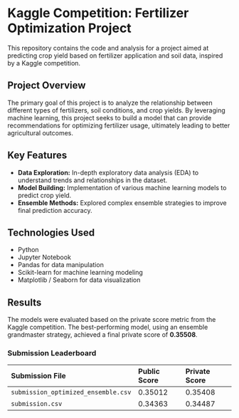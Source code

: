 # Kaggle Competition: Fertilizer Optimization Project

This repository contains the code and analysis for a project aimed at predicting crop yield based on fertilizer application and soil data, inspired by a Kaggle competition.

## Project Overview

The primary goal of this project is to analyze the relationship between different types of fertilizers, soil conditions, and crop yields. By leveraging machine learning, this project seeks to build a model that can provide recommendations for optimizing fertilizer usage, ultimately leading to better agricultural outcomes.

## Key Features

* **Data Exploration:** In-depth exploratory data analysis (EDA) to understand trends and relationships in the dataset.
* **Model Building:** Implementation of various machine learning models to predict crop yield.
* **Ensemble Methods:** Explored complex ensemble strategies to improve final prediction accuracy.

## Technologies Used

* Python
* Jupyter Notebook
* Pandas for data manipulation
* Scikit-learn for machine learning modeling
* Matplotlib / Seaborn for data visualization

## Results

The models were evaluated based on the private score metric from the Kaggle competition. The best-performing model, using an ensemble grandmaster strategy, achieved a final private score of **0.35508**.

### Submission Leaderboard
| Submission File | Public Score | Private Score |
| :--- | :--- | :--- |
| `submission_optimized_ensemble.csv` | 0.35012 | 0.35408 |
| `submission.csv` | 0.34363 | 0.34487 |

